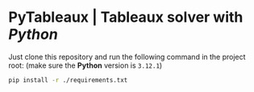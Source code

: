 # PyTableaux | **Tableaux** solver with _**Python**_

Just clone this repository and run the following command in the project root:
(make sure the **Python** version is `3.12.1`)

```bash
pip install -r ./requirements.txt
```